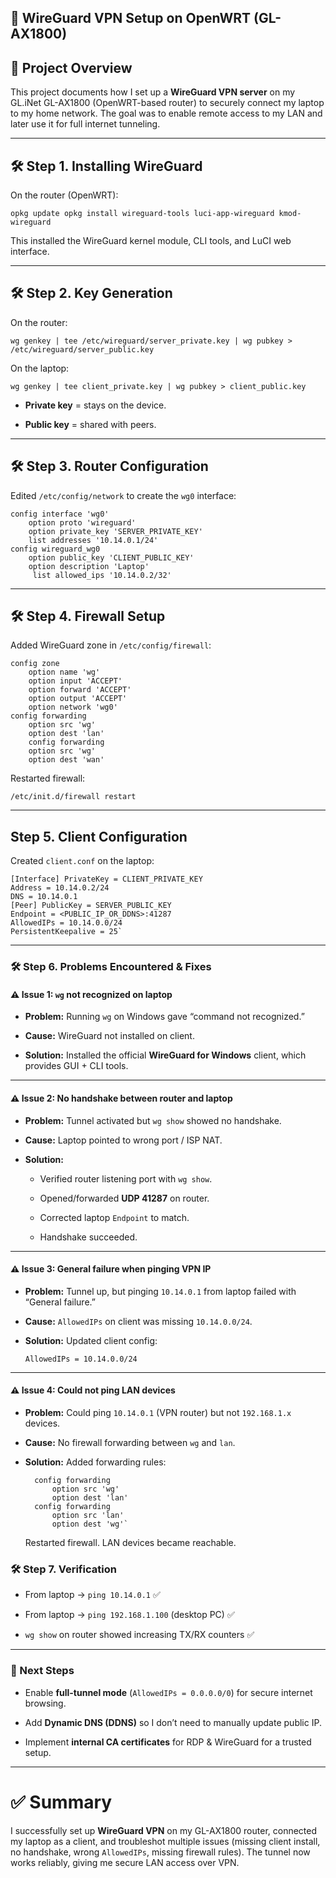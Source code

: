 ## 🔐 WireGuard VPN Setup on OpenWRT (GL-AX1800)

## 📌 Project Overview

This project documents how I set up a **WireGuard VPN server** on my GL.iNet GL-AX1800 (OpenWRT-based router) to securely connect my laptop to my home network. The goal was to enable remote access to my LAN and later use it for full internet tunneling.

---

## 🛠 Step 1. Installing WireGuard

On the router (OpenWRT):

`opkg update opkg install wireguard-tools luci-app-wireguard kmod-wireguard`

This installed the WireGuard kernel module, CLI tools, and LuCI web interface.

---

## 🛠 Step 2. Key Generation

On the router:

`wg genkey | tee /etc/wireguard/server_private.key | wg pubkey > /etc/wireguard/server_public.key`

On the laptop:

`wg genkey | tee client_private.key | wg pubkey > client_public.key`

- **Private key** = stays on the device.
    
- **Public key** = shared with peers.

---

## 🛠 Step 3. Router Configuration

Edited `/etc/config/network` to create the `wg0` interface:


```
config interface 'wg0'
	option proto 'wireguard'     
	option private_key 'SERVER_PRIVATE_KEY'     
	list addresses '10.14.0.1/24'  
config wireguard_wg0     
	option public_key 'CLIENT_PUBLIC_KEY'     
	option description 'Laptop'    
	 list allowed_ips '10.14.0.2/32'
```

---

## 🛠 Step 4. Firewall Setup

Added WireGuard zone in `/etc/config/firewall`:

```
config zone     
	option name 'wg'     
	option input 'ACCEPT'     
	option forward 'ACCEPT'     
	option output 'ACCEPT'     
	option network 'wg0'  
config forwarding     
	option src 'wg'     
	option dest 'lan'  
	config forwarding     
	option src 'wg'     
	option dest 'wan'
```

Restarted firewall:

`/etc/init.d/firewall restart`

---

## Step 5. Client Configuration

Created `client.conf` on the laptop:

```
[Interface] PrivateKey = CLIENT_PRIVATE_KEY 
Address = 10.14.0.2/24 
DNS = 10.14.0.1  
[Peer] PublicKey = SERVER_PUBLIC_KEY 
Endpoint = <PUBLIC_IP_OR_DDNS>:41287 
AllowedIPs = 10.14.0.0/24 
PersistentKeepalive = 25`
```

---

### 🛠 Step 6. Problems Encountered & Fixes

#### ⚠️ Issue 1: `wg` not recognized on laptop

- **Problem:** Running `wg` on Windows gave “command not recognized.”
    
- **Cause:** WireGuard not installed on client.
    
- **Solution:** Installed the official **WireGuard for Windows** client, which provides GUI + CLI tools.
    

---

#### ⚠️ Issue 2: No handshake between router and laptop

- **Problem:** Tunnel activated but `wg show` showed no handshake.
    
- **Cause:** Laptop pointed to wrong port / ISP NAT.
    
- **Solution:**
    
    - Verified router listening port with `wg show`.
        
    - Opened/forwarded **UDP 41287** on router.
        
    - Corrected laptop `Endpoint` to match.
        
    - Handshake succeeded.
        

---

#### ⚠️ Issue 3: General failure when pinging VPN IP

- **Problem:** Tunnel up, but pinging `10.14.0.1` from laptop failed with “General failure.”
    
- **Cause:** `AllowedIPs` on client was missing `10.14.0.0/24`.
    
- **Solution:** Updated client config:
    
    `AllowedIPs = 10.14.0.0/24`
    

---

#### ⚠️ Issue 4: Could not ping LAN devices

- **Problem:** Could ping `10.14.0.1` (VPN router) but not `192.168.1.x` devices.
    
- **Cause:** No firewall forwarding between `wg` and `lan`.
    
- **Solution:** Added forwarding rules:

  ```
    config forwarding     
	    option src 'wg'    
	    option dest 'lan'  
	config forwarding     
		option src 'lan'     
		option dest 'wg'`
    ```
    Restarted firewall. LAN devices became reachable.
### 🛠 Step 7. Verification

- From laptop → `ping 10.14.0.1` ✅
    
- From laptop → `ping 192.168.1.100` (desktop PC) ✅
    
- `wg show` on router showed increasing TX/RX counters ✅
    

---

### 🔮 Next Steps

- Enable **full-tunnel mode** (`AllowedIPs = 0.0.0.0/0`) for secure internet browsing.
    
- Add **Dynamic DNS (DDNS)** so I don’t need to manually update public IP.
    
- Implement **internal CA certificates** for RDP & WireGuard for a trusted setup.
    

---

# ✅ Summary

I successfully set up **WireGuard VPN** on my GL-AX1800 router, connected my laptop as a client, and troubleshot multiple issues (missing client install, no handshake, wrong `AllowedIPs`, missing firewall rules). The tunnel now works reliably, giving me secure LAN access over VPN.